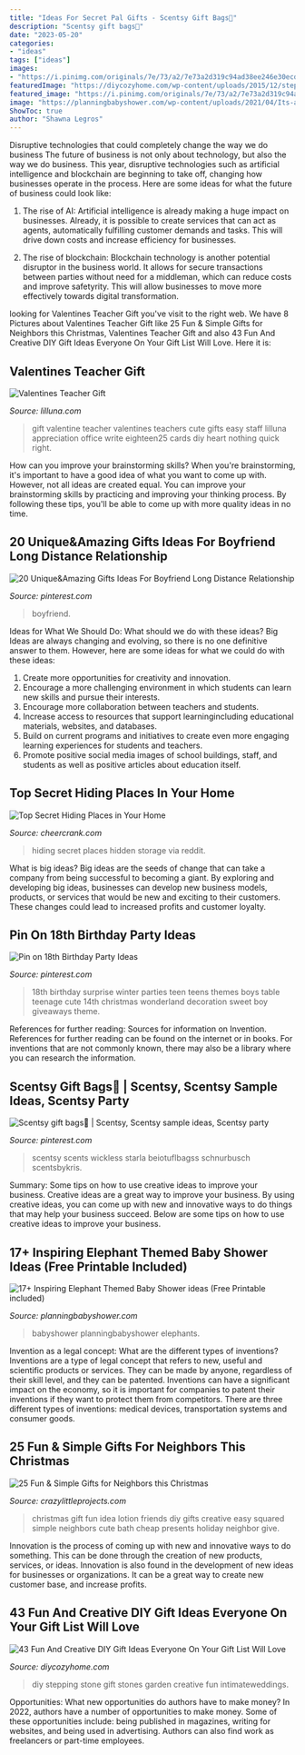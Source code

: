 ```yaml
---
title: "Ideas For Secret Pal Gifts - Scentsy Gift Bags🎁"
description: "Scentsy gift bags🎁"
date: "2023-05-20"
categories:
- "ideas"
tags: ["ideas"]
images:
- "https://i.pinimg.com/originals/7e/73/a2/7e73a2d319c94ad38ee246e30ecd09c6.jpg"
featuredImage: "https://diycozyhome.com/wp-content/uploads/2015/12/stepping-stone.jpg"
featured_image: "https://i.pinimg.com/originals/7e/73/a2/7e73a2d319c94ad38ee246e30ecd09c6.jpg"
image: "https://planningbabyshower.com/wp-content/uploads/2021/04/Its-a-Boy-1.jpg"
ShowToc: true
author: "Shawna Legros"
---
```



Disruptive technologies that could completely change the way we do business
The future of business is not only about technology, but also the way we do business. This year, disruptive technologies such as artificial intelligence and blockchain are beginning to take off, changing how businesses operate in the process. Here are some ideas for what the future of business could look like:
1. The rise of AI: Artificial intelligence is already making a huge impact on businesses. Already, it is possible to create services that can act as agents, automatically fulfilling customer demands and tasks. This will drive down costs and increase efficiency for businesses.

2. The rise of blockchain: Blockchain technology is another potential disruptor in the business world. It allows for secure transactions between parties without need for a middleman, which can reduce costs and improve safetyrity. This will allow businesses to move more effectively towards digital transformation.


	

		
looking for Valentines Teacher Gift you've visit to the right web. We have 8 Pictures about Valentines Teacher Gift like 25 Fun &amp; Simple Gifts for Neighbors this Christmas, Valentines Teacher Gift and also 43 Fun And Creative DIY Gift Ideas Everyone On Your Gift List Will Love. Here it is:
		
    
## Valentines Teacher Gift

<img loading=lazy src="http://lilluna.com/wp-content/uploads/2014/02/Cute-and-easy-Teachers-Valentines-Gift-lilluna.com-.jpg" onerror="this.onerror=null;this.src='https://tse4.mm.bing.net/th?id=OIP.GlwCjY8IAsSD_BFXT_YC-wHaLH&amp;pid=15.1';" alt="Valentines Teacher Gift">

_Source: lilluna.com_

>gift valentine teacher valentines teachers cute gifts easy staff lilluna appreciation office write eighteen25 cards diy heart nothing quick right. 

	

How can you improve your brainstorming skills?
When you're brainstorming, it's important to have a good idea of what you want to come up with. However, not all ideas are created equal. You can improve your brainstorming skills by practicing and improving your thinking process. By following these tips, you'll be able to come up with more quality ideas in no time.

    
## 20 Unique&amp;Amazing Gifts Ideas For Boyfriend Long Distance Relationship

<img loading=lazy src="https://i.pinimg.com/736x/1c/ff/bf/1cffbf8a3820108a9c0f91a137f81f40.jpg" onerror="this.onerror=null;this.src='https://tse3.mm.bing.net/th?id=OIP.atxKYH6k6W9WNzpEf1wL_AHaN_&amp;pid=15.1';" alt="20 Unique&amp;Amazing Gifts Ideas For Boyfriend Long Distance Relationship">

_Source: pinterest.com_

>boyfriend. 

	

Ideas for What We Should Do: What should we do with these ideas?
Big Ideas are always changing and evolving, so there is no one definitive answer to them. However, here are some ideas for what we could do with these ideas: 
1. Create more opportunities for creativity and innovation. 
2. Encourage a more challenging environment in which students can learn new skills and pursue their interests. 
3. Encourage more collaboration between teachers and students. 
4. Increase access to resources that support learningincluding educational materials, websites, and databases. 
5. Build on current programs and initiatives to create even more engaging learning experiences for students and teachers. 
6. Promote positive social media images of school buildings, staff, and students as well as positive articles about education itself.

    
## Top Secret Hiding Places In Your Home

<img loading=lazy src="https://www.cheercrank.com/wp-content/uploads/2016/02/08-secret-hiding-places.jpg" onerror="this.onerror=null;this.src='https://tse3.mm.bing.net/th?id=OIP.RfsSEIxWIphMVLIpLQ3jVAHaJ4&amp;pid=15.1';" alt="Top Secret Hiding Places in Your Home">

_Source: cheercrank.com_

>hiding secret places hidden storage via reddit. 

	

What is big ideas?
Big ideas are the seeds of change that can take a company from being successful to becoming a giant. By exploring and developing big ideas, businesses can develop new business models, products, or services that would be new and exciting to their customers. These changes could lead to increased profits and customer loyalty.

    
## Pin On 18th Birthday Party Ideas

<img loading=lazy src="https://i.pinimg.com/originals/7e/73/a2/7e73a2d319c94ad38ee246e30ecd09c6.jpg" onerror="this.onerror=null;this.src='https://tse2.mm.bing.net/th?id=OIP.hsUApkdxWe2JZlsLdETKnAHaJ3&amp;pid=15.1';" alt="Pin on 18th Birthday Party Ideas">

_Source: pinterest.com_

>18th birthday surprise winter parties teen teens themes boys table teenage cute 14th christmas wonderland decoration sweet boy giveaways theme. 

	

References for further reading: Sources for information on Invention.
References for further reading can be found on the internet or in books. For inventions that are not commonly known, there may also be a library where you can research the information.

    
## Scentsy Gift Bags🎁 | Scentsy, Scentsy Sample Ideas, Scentsy Party

<img loading=lazy src="https://i.pinimg.com/736x/a9/22/63/a922630e3fa17f74f1840d6add55b59e--scentsy-fragrances-hostess-gifts.jpg" onerror="this.onerror=null;this.src='https://tse1.mm.bing.net/th?id=OIP.wrDgM44FVlcHSUVPZhjMuAHaJ3&amp;pid=15.1';" alt="Scentsy gift bags🎁 | Scentsy, Scentsy sample ideas, Scentsy party">

_Source: pinterest.com_

>scentsy scents wickless starla beiotuflbagss schnurbusch scentsbykris. 

	

Summary: Some tips on how to use creative ideas to improve your business.
Creative ideas are a great way to improve your business. By using creative ideas, you can come up with new and innovative ways to do things that may help your business succeed. Below are some tips on how to use creative ideas to improve your business.

    
## 17+ Inspiring Elephant Themed Baby Shower Ideas (Free Printable Included)

<img loading=lazy src="https://planningbabyshower.com/wp-content/uploads/2021/04/Its-a-Boy-1.jpg" onerror="this.onerror=null;this.src='https://tse4.mm.bing.net/th?id=OIP.E0qZn7iPeGZAEVDw4bd-_QHaJ4&amp;pid=15.1';" alt="17+ Inspiring Elephant Themed Baby Shower ideas (Free Printable included)">

_Source: planningbabyshower.com_

>babyshower planningbabyshower elephants. 

	

Invention as a legal concept: What are the different types of inventions?
Inventions are a type of legal concept that refers to new, useful and scientific products or services. They can be made by anyone, regardless of their skill level, and they can be patented. Inventions can have a significant impact on the economy, so it is important for companies to patent their inventions if they want to protect them from competitors. There are three different types of inventions: medical devices, transportation systems and consumer goods.

    
## 25 Fun &amp; Simple Gifts For Neighbors This Christmas

<img loading=lazy src="https://crazylittleprojects.com/wp-content/uploads/2017/11/Christmas-Gift-Idea.jpg" onerror="this.onerror=null;this.src='https://tse3.mm.bing.net/th?id=OIP.OSB8LjMdcs9X7d12Sv0dAAHaMK&amp;pid=15.1';" alt="25 Fun &amp; Simple Gifts for Neighbors this Christmas">

_Source: crazylittleprojects.com_

>christmas gift fun idea lotion friends diy gifts creative easy squared simple neighbors cute bath cheap presents holiday neighbor give. 

	

Innovation is the process of coming up with new and innovative ways to do something. This can be done through the creation of new products, services, or ideas. Innovation is also found in the development of new ideas for businesses or organizations. It can be a great way to create new customer base, and increase profits.

    
## 43 Fun And Creative DIY Gift Ideas Everyone On Your Gift List Will Love

<img loading=lazy src="https://diycozyhome.com/wp-content/uploads/2015/12/stepping-stone.jpg" onerror="this.onerror=null;this.src='https://tse2.mm.bing.net/th?id=OIP.1QS3EDYOfKK-1ztPo0d5hgHaLH&amp;pid=15.1';" alt="43 Fun And Creative DIY Gift Ideas Everyone On Your Gift List Will Love">

_Source: diycozyhome.com_

>diy stepping stone gift stones garden creative fun intimateweddings. 

	

Opportunities: What new opportunities do authors have to make money?
In 2022, authors have a number of opportunities to make money. Some of these opportunities include: being published in magazines, writing for websites, and being used in advertising. Authors can also find work as freelancers or part-time employees.

